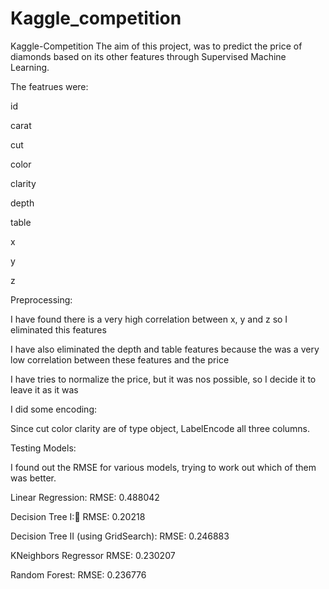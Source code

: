 # Kaggle_competition

Kaggle-Competition
The aim of this project, was to predict the price of diamonds based on its other features through Supervised Machine Learning.

The featrues were:

id

carat

cut

color

clarity

depth

table

x

y

z

Preprocessing:

I have found there is a very high correlation between x, y and z so I eliminated this features

I have also eliminated the depth and table features because the was a very low correlation between these features and the price

I have tries to normalize the price, but it was nos possible, so I decide it to leave it as it was

I did some encoding:

Since cut color clarity are of type object, LabelEncode all three columns.



Testing Models: 

I found out the RMSE for various models, trying to work out which of them was better.

Linear Regression:
RMSE: 0.488042

Decision Tree I:🌟
RMSE: 0.20218

Decision Tree II (using GridSearch):
RMSE: 0.246883	

KNeighbors Regressor
RMSE: 0.230207

Random Forest:
RMSE: 0.236776	

